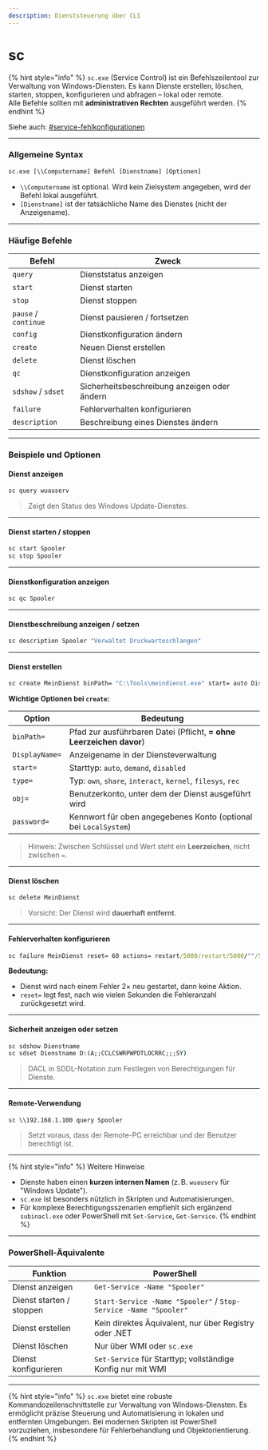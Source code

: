 ```yaml
---
description: Dienststeuerung über CLI
---
```


# sc

{% hint style="info" %}
`sc.exe` (Service Control) ist ein Befehlszeilentool zur Verwaltung von Windows-Diensten. Es kann Dienste erstellen, löschen, starten, stoppen, konfigurieren und abfragen – lokal oder remote.\
Alle Befehle sollten mit **administrativen Rechten** ausgeführt werden.
{% endhint %}

Siehe auch: [#service-fehlkonfigurationen](../../../../killchain/exploitation-persistence-and-privilege-escalation/privilege-escalation/windows-privesc.md#service-fehlkonfigurationen "mention")

***

### Allgemeine Syntax

```cmd
sc.exe [\\Computername] Befehl [Dienstname] [Optionen]
```

* `\\Computername` ist optional. Wird kein Zielsystem angegeben, wird der Befehl lokal ausgeführt.
* `[Dienstname]` ist der tatsächliche Name des Dienstes (nicht der Anzeigename).

***

### Häufige Befehle

| Befehl               | Zweck                                        |
| -------------------- | -------------------------------------------- |
| `query`              | Dienststatus anzeigen                        |
| `start`              | Dienst starten                               |
| `stop`               | Dienst stoppen                               |
| `pause` / `continue` | Dienst pausieren / fortsetzen                |
| `config`             | Dienstkonfiguration ändern                   |
| `create`             | Neuen Dienst erstellen                       |
| `delete`             | Dienst löschen                               |
| `qc`                 | Dienstkonfiguration anzeigen                 |
| `sdshow` / `sdset`   | Sicherheitsbeschreibung anzeigen oder ändern |
| `failure`            | Fehlerverhalten konfigurieren                |
| `description`        | Beschreibung eines Dienstes ändern           |

***

### Beispiele und Optionen

#### Dienst anzeigen

```cmd
sc query wuauserv
```

> Zeigt den Status des Windows Update-Dienstes.

***

#### Dienst starten / stoppen

```cmd
sc start Spooler
sc stop Spooler
```

***

#### Dienstkonfiguration anzeigen

```cmd
sc qc Spooler
```

***

#### Dienstbeschreibung anzeigen / setzen

```cmd
sc description Spooler "Verwaltet Druckwarteschlangen"
```

***

#### Dienst erstellen

```cmd
sc create MeinDienst binPath= "C:\Tools\meindienst.exe" start= auto DisplayName= "Mein Dienst"
```

**Wichtige Optionen bei `create`:**

| Option         | Bedeutung                                                           |
| -------------- | ------------------------------------------------------------------- |
| `binPath=`     | Pfad zur ausführbaren Datei (Pflicht, **= ohne Leerzeichen davor**) |
| `DisplayName=` | Anzeigename in der Diensteverwaltung                                |
| `start=`       | Starttyp: `auto`, `demand`, `disabled`                              |
| `type=`        | Typ: `own`, `share`, `interact`, `kernel`, `filesys`, `rec`         |
| `obj=`         | Benutzerkonto, unter dem der Dienst ausgeführt wird                 |
| `password=`    | Kennwort für oben angegebenes Konto (optional bei `LocalSystem`)    |

> Hinweis: Zwischen Schlüssel und Wert steht ein **Leerzeichen**, nicht zwischen `=`.

***

#### Dienst löschen

```cmd
sc delete MeinDienst
```

> Vorsicht: Der Dienst wird **dauerhaft entfernt**.

***

#### Fehlerverhalten konfigurieren

```cmd
sc failure MeinDienst reset= 60 actions= restart/5000/restart/5000/""/5000
```

**Bedeutung:**

* Dienst wird nach einem Fehler 2× neu gestartet, dann keine Aktion.
* `reset=` legt fest, nach wie vielen Sekunden die Fehleranzahl zurückgesetzt wird.

***

#### Sicherheit anzeigen oder setzen

```cmd
sc sdshow Dienstname
sc sdset Dienstname D:(A;;CCLCSWRPWPDTLOCRRC;;;SY)
```

> DACL in SDDL-Notation zum Festlegen von Berechtigungen für Dienste.

***

#### Remote-Verwendung

```cmd
sc \\192.168.1.100 query Spooler
```

> Setzt voraus, dass der Remote-PC erreichbar und der Benutzer berechtigt ist.

***

{% hint style="info" %}
Weitere Hinweise

* Dienste haben einen **kurzen internen Namen** (z. B. `wuauserv` für "Windows Update").
* `sc.exe` ist besonders nützlich in Skripten und Automatisierungen.
* Für komplexe Berechtigungsszenarien empfiehlt sich ergänzend `subinacl.exe` oder PowerShell mit `Set-Service`, `Get-Service`.
{% endhint %}

***

### PowerShell-Äquivalente

| Funktion                 | PowerShell                                                       |
| ------------------------ | ---------------------------------------------------------------- |
| Dienst anzeigen          | `Get-Service -Name "Spooler"`                                    |
| Dienst starten / stoppen | `Start-Service -Name "Spooler"` / `Stop-Service -Name "Spooler"` |
| Dienst erstellen         | Kein direktes Äquivalent, nur über Registry oder .NET            |
| Dienst löschen           | Nur über WMI oder `sc.exe`                                       |
| Dienst konfigurieren     | `Set-Service` für Starttyp; vollständige Konfig nur mit WMI      |

***

{% hint style="info" %}
`sc.exe` bietet eine robuste Kommandozeilenschnittstelle zur Verwaltung von Windows-Diensten. Es ermöglicht präzise Steuerung und Automatisierung in lokalen und entfernten Umgebungen. Bei modernen Skripten ist PowerShell vorzuziehen, insbesondere für Fehlerbehandlung und Objektorientierung.
{% endhint %}
